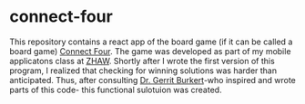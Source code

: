 # connect-four
This repository contains a react app of the board game (if it can be called a board game) [Connect Four](https://en.wikipedia.org/wiki/Connect_Four). The game was developed as part of my mobile applicatons class at [ZHAW](https://zhaw.ch).
Shortly after I wrote the first version of this program, I realized that checking for winning solutions was harder than anticipated. Thus, after consulting [Dr. Gerrit Burkert](mailto:bkrt@zhaw.ch)-who inspired and wrote parts of this code- this functional sulotuion was created.